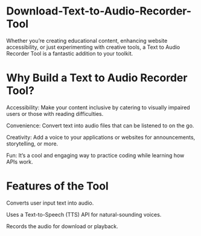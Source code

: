 # Download-Text-to-Audio-Recorder-Tool
Whether you’re creating educational content, enhancing website accessibility, or just experimenting with creative tools, a Text to Audio Recorder Tool is a fantastic addition to your toolkit.

# Why Build a Text to Audio Recorder Tool?

Accessibility: Make your content inclusive by catering to visually impaired users or those with reading difficulties.

Convenience: Convert text into audio files that can be listened to on the go.

Creativity: Add a voice to your applications or websites for announcements, storytelling, or more.

Fun: It’s a cool and engaging way to practice coding while learning how APIs work.

# Features of the Tool

Converts user input text into audio.

Uses a Text-to-Speech (TTS) API for natural-sounding voices.

Records the audio for download or playback.

